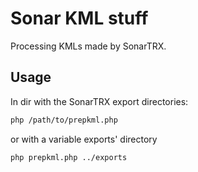 # Sonar KML stuff

Processing KMLs made by SonarTRX.

## Usage

In dir with the SonarTRX export directories:

```sh
php /path/to/prepkml.php
```

or with a variable exports' directory

```sh
php prepkml.php ../exports
```
